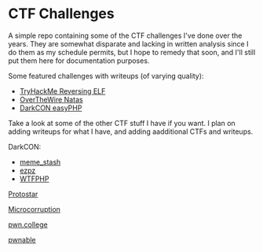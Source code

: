 # CTF Challenges

A simple repo containing some of the CTF challenges I've done over the years. They are somewhat disparate and lacking in written analysis since I do them as my schedule permits, but I hope to remedy that soon, and I'll still put them here for documentation purposes. 

Some featured challenges with writeups (of varying quality):
- [TryHackMe Reversing ELF](./reversing-elf/)
- [OverTheWire Natas](./overthewire/natas/)
- [DarkCON easyPHP](./darkCON/easyPHP/)

Take a look at some of the other CTF stuff I have if you want. I plan on adding writeups for what I have, and adding aadditional CTFs and writeups.

DarkCON:
- [meme_stash](./darkCON/meme_stash/)
- [ezpz](./darkCON/ezpz/)
- [WTFPHP](./darkCON/WTFPHP/)

[Protostar](./protostar/)

[Microcorruption](./microcorruption/)

[pwn.college](./pwncollege/)

[pwnable](./pwnable/)

